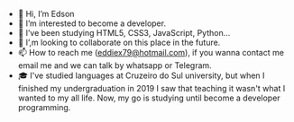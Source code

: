 - 👋 Hi, I’m Edson
- 👀 I’m interested to become a developer.
- 🌱 I’ve been studying HTML5, CSS3, JavaScript, Python...
- 💞️ I’,m looking to collaborate on this place in the future.
- 📫 How to reach me (eddiex79@hotmail.com), if you wanna contact me email me 
and we can talk by whatsapp or Telegram.
- 🎓 I've studied languages at Cruzeiro do Sul university, but when I
 finished my undergraduation in 2019 I saw that teaching it wasn't what I wanted to my all life.
 Now, my go is studying until become a developer programming.

<!---
Eddiex79/Eddiex79 is a ✨ special ✨ repository because its README.md` (this file) appears on your GitHub profile.
You can click the Preview link to take a look at your changes.
--->
